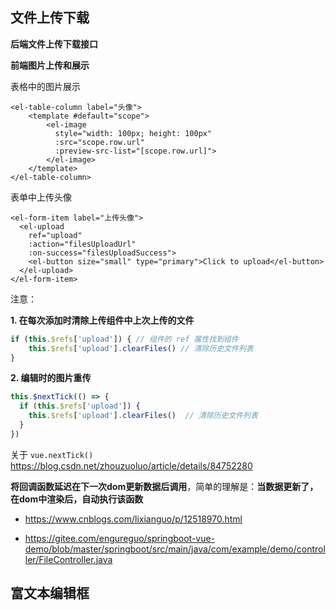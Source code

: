 

## 文件上传下载



**后端文件上传下载接口**



**前端图片上传和展示**

表格中的图片展示

```vue
<el-table-column label="头像">
    <template #default="scope">
		<el-image
          style="width: 100px; height: 100px"
          :src="scope.row.url"
          :preview-src-list="[scope.row.url]">
        </el-image>
    </template>
</el-table-column>
```

表单中上传头像

```vue
<el-form-item label="上传头像">
  <el-upload
    ref="upload"
    :action="filesUploadUrl"
    :on-success="filesUploadSuccess">
    <el-button size="small" type="primary">Click to upload</el-button>
  </el-upload>
</el-form-item>
```



注意：

**1. 在每次添加时清除上传组件中上次上传的文件**

```js
if (this.$refs['upload']) {	// 组件的 ref 属性找到组件
    this.$refs['upload'].clearFiles() // 清除历史文件列表
}
```

**2. 编辑时的图片重传**

```js
this.$nextTick(() => {
  if (this.$refs['upload']) {
    this.$refs['upload'].clearFiles()  // 清除历史文件列表
  }
})
```

关于 `vue.nextTick()` https://blog.csdn.net/zhouzuoluo/article/details/84752280

**将回调函数延迟在下一次dom更新数据后调用**，简单的理解是：**当数据更新了，在dom中渲染后，自动执行该函数**



- https://www.cnblogs.com/lixianguo/p/12518970.html

- https://gitee.com/engureguo/springboot-vue-demo/blob/master/springboot/src/main/java/com/example/demo/controller/FileController.java



## 富文本编辑框





